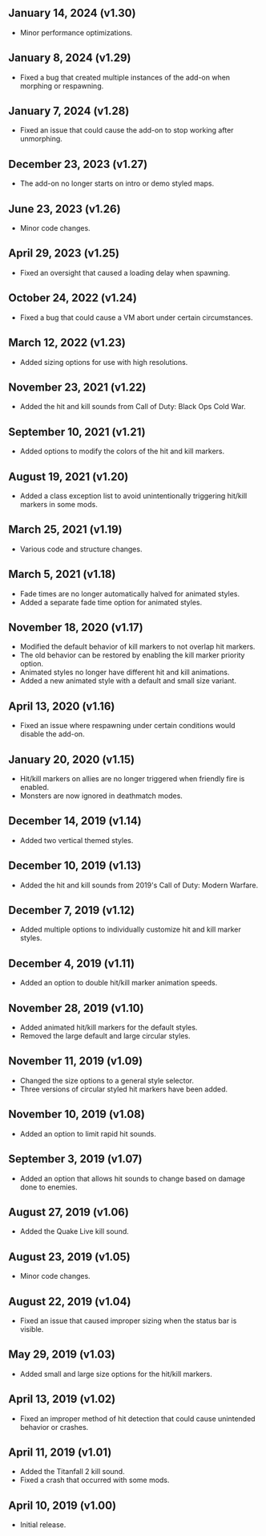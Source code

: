 ## January 14, 2024 (v1.30)
- Minor performance optimizations.

## January 8, 2024 (v1.29)
- Fixed a bug that created multiple instances of the add-on when morphing or respawning.

## January 7, 2024 (v1.28)
- Fixed an issue that could cause the add-on to stop working after unmorphing.

## December 23, 2023 (v1.27)
- The add-on no longer starts on intro or demo styled maps.

## June 23, 2023 (v1.26)
- Minor code changes.

## April 29, 2023 (v1.25)
- Fixed an oversight that caused a loading delay when spawning.

## October 24, 2022 (v1.24)
- Fixed a bug that could cause a VM abort under certain circumstances.

## March 12, 2022 (v1.23)
- Added sizing options for use with high resolutions.

## November 23, 2021 (v1.22)
- Added the hit and kill sounds from Call of Duty: Black Ops Cold War.

## September 10, 2021 (v1.21)
- Added options to modify the colors of the hit and kill markers.

## August 19, 2021 (v1.20)
- Added a class exception list to avoid unintentionally triggering hit/kill markers in some mods.

## March 25, 2021 (v1.19)
- Various code and structure changes.

## March 5, 2021 (v1.18)
- Fade times are no longer automatically halved for animated styles.
- Added a separate fade time option for animated styles.

## November 18, 2020 (v1.17)
- Modified the default behavior of kill markers to not overlap hit markers.
- The old behavior can be restored by enabling the kill marker priority option.
- Animated styles no longer have different hit and kill animations.
- Added a new animated style with a default and small size variant.

## April 13, 2020 (v1.16)
- Fixed an issue where respawning under certain conditions would disable the add-on.

## January 20, 2020 (v1.15)
- Hit/kill markers on allies are no longer triggered when friendly fire is enabled.
- Monsters are now ignored in deathmatch modes.

## December 14, 2019 (v1.14)
- Added two vertical themed styles.

## December 10, 2019 (v1.13)
- Added the hit and kill sounds from 2019's Call of Duty: Modern Warfare.

## December 7, 2019 (v1.12)
- Added multiple options to individually customize hit and kill marker styles.

## December 4, 2019 (v1.11)
- Added an option to double hit/kill marker animation speeds.

## November 28, 2019 (v1.10)
- Added animated hit/kill markers for the default styles.
- Removed the large default and large circular styles.

## November 11, 2019 (v1.09)
- Changed the size options to a general style selector.
- Three versions of circular styled hit markers have been added.

## November 10, 2019 (v1.08)
- Added an option to limit rapid hit sounds.

## September 3, 2019 (v1.07)
- Added an option that allows hit sounds to change based on damage done to enemies.

## August 27, 2019 (v1.06)
- Added the Quake Live kill sound.

## August 23, 2019 (v1.05)
- Minor code changes.

## August 22, 2019 (v1.04)
- Fixed an issue that caused improper sizing when the status bar is visible.

## May 29, 2019 (v1.03)
- Added small and large size options for the hit/kill markers.

## April 13, 2019 (v1.02)
- Fixed an improper method of hit detection that could cause unintended behavior or crashes.

## April 11, 2019 (v1.01)
- Added the Titanfall 2 kill sound.
- Fixed a crash that occurred with some mods.

## April 10, 2019 (v1.00)
- Initial release.